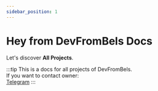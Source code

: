```yaml
---
sidebar_position: 1
---
```


# Hey from DevFromBels Docs 

Let's discover **All Projects**.

:::tip
This is a docs for all projects of DevFromBels.<br/>
If you want to contact owner: <br/>
[Telegram](https/t.me/sh1woo)
:::